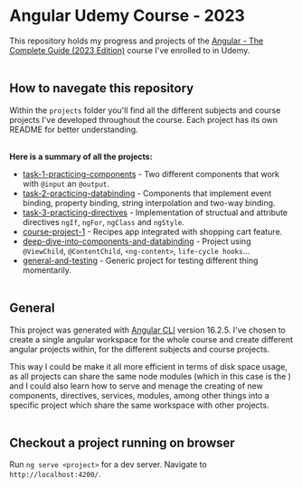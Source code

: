 # Angular Udemy Course - 2023

This repository holds my progress and projects of the [Angular - The Complete Guide \(2023 Edition\)](https://www.udemy.com/share/101WgA/) course I've enrolled to in Udemy.
<br /><br />
## How to navegate this repository

Within the `projects` folder you'll find all the different subjects and course projects I've developed throughout the course. Each project has its own README for better understanding.

\
**Here is a summary of all the projects:**
+ [task-1-practicing-components](https://github.com/gabriel-quintiliano/Angular-Udemy-Course/tree/main/projects/task-1-practicing-components) - Two different components that work with `@input` an `@output`.
+ [task-2-practicing-databinding](https://github.com/gabriel-quintiliano/Angular-Udemy-Course/tree/main/projects/task-2-practicing-databinding) - Components that implement event binding, property binding, string interpolation and two-way binding.
+ [task-3-practicing-directives](https://github.com/gabriel-quintiliano/Angular-Udemy-Course/tree/main/projects/task-3-practicing-directives) - Implementation of structual and attribute directives `ngIf`, `ngFor`, `ngClass` and `ngStyle`.
+ [course-project-1](https://github.com/gabriel-quintiliano/Angular-Udemy-Course/tree/main/projects/course-project-1) - Recipes app integrated with shopping cart feature.
+ [deep-dive-into-components-and-databinding](https://github.com/gabriel-quintiliano/Angular-Udemy-Course/tree/main/projects/deep-dive-into-components-and-databinding) - Project using `@ViewChild`, `@ContentChild`, `<ng-content>`, `life-cycle hooks`...
+ [general-and-testing](https://github.com/gabriel-quintiliano/Angular-Udemy-Course/tree/main/projects/general-and-testing) - Generic project for testing different thing momentarily.
<br /><br />
## General

This project was generated with [Angular CLI](https://github.com/angular/angular-cli) version 16.2.5. I've chosen to create a single angular workspace for the whole course and create different angular projects within, for the different subjects and course projects.

This way I could be make it all more efficient in terms of disk space usage, as all projects can share the same node modules (which in this case is the ) and I could also learn how to serve and menage the creating of new components, directives, services, modules, among other things into a specific project which share the same workspace with other projects.
<br /><br />
## Checkout a project running on browser

Run `ng serve <project>` for a dev server. Navigate to `http://localhost:4200/`.
<br /><br />

